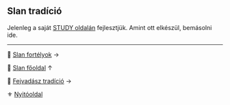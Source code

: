## Slan tradíció

Jelenleg a saját [STUDY oldalán](https://github.com/kaktusztea/km100/wiki/STUDY.slan) fejlesztjük. Amint ott elkészül, bemásolni ide.


---

🔗 [Slan fortélyok](044_slan_fortelyok.md) →

🔗 [Slan főoldal](110_slan.md) ↑

🔗 [Fejvadász tradíció](053_02_fejvadasz_tradicio.md) →

⚜️ [Nyitóoldal](start.md)
